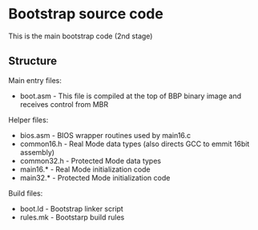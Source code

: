 Bootstrap source code
=====================

This is the main bootstrap code (2nd stage)

Structure
---------

Main entry files:
* boot.asm - This file is compiled at the top of BBP binary image and receives control from MBR

Helper files:
* bios.asm - BIOS wrapper routines used by main16.c
* common16.h - Real Mode data types (also directs GCC to emmit 16bit assembly)
* common32.h - Protected Mode data types
* main16.* - Real Mode initialization code
* main32.* - Protected Mode initialization code

Build files:
* boot.ld - Bootstrap linker script
* rules.mk - Bootstarp build rules
